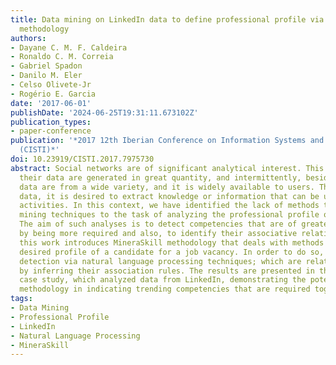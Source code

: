 ```yaml
---
title: Data mining on LinkedIn data to define professional profile via MineraSkill
  methodology
authors:
- Dayane C. M. F. Caldeira
- Ronaldo C. M. Correia
- Gabriel Spadon
- Danilo M. Eler
- Celso Olivete-Jr
- Rogério E. Garcia
date: '2017-06-01'
publishDate: '2024-06-25T19:31:11.673102Z'
publication_types:
- paper-conference
publication: '*2017 12th Iberian Conference on Information Systems and Technologies
  (CISTI)*'
doi: 10.23919/CISTI.2017.7975730
abstract: Social networks are of significant analytical interest. This is because
  their data are generated in great quantity, and intermittently, besides that, the
  data are from a wide variety, and it is widely available to users. Through such
  data, it is desired to extract knowledge or information that can be used in decision-making
  activities. In this context, we have identified the lack of methods that apply data
  mining techniques to the task of analyzing the professional profile of employees.
  The aim of such analyses is to detect competencies that are of greater interest
  by being more required and also, to identify their associative relations. Thus,
  this work introduces MineraSkill methodology that deals with methods to infer the
  desired profile of a candidate for a job vacancy. In order to do so, we use keyword
  detection via natural language processing techniques; which are related to others
  by inferring their association rules. The results are presented in the form of a
  case study, which analyzed data from LinkedIn, demonstrating the potential of the
  methodology in indicating trending competencies that are required together.
tags:
- Data Mining
- Professional Profile
- LinkedIn
- Natural Language Processing
- MineraSkill
---
```

